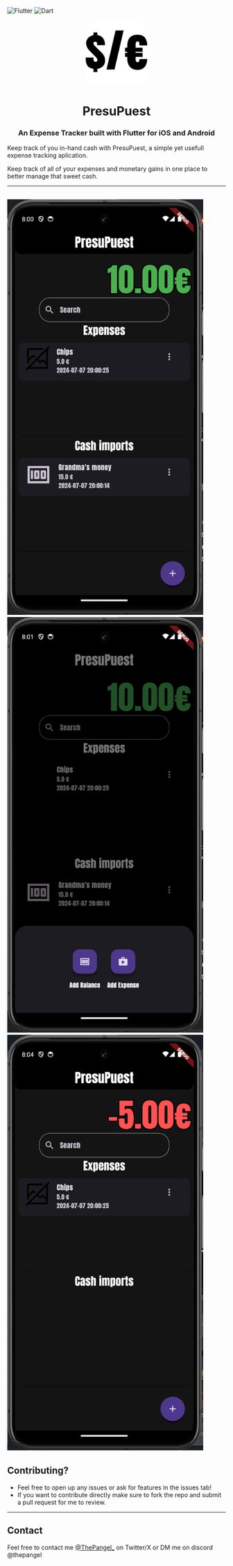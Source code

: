 ![Flutter](https://img.shields.io/badge/Flutter-%2302569B.svg?style=for-the-badge&logo=Flutter&logoColor=white) ![Dart](https://img.shields.io/badge/dart-%230175C2.svg?style=for-the-badge&logo=dart&logoColor=white)

<p align="center">
  <img src="logo.png" alt="logo" width="150" height="150" style="border-radius: 25%"/>
</p>

<h1 align="center">PresuPuest</h1>

<h3 align="center">An Expense Tracker built with Flutter for iOS and Android</h3>


Keep track of you in-hand cash with PresuPuest, a simple yet usefull expense tracking aplication.

Keep track of all of your expenses and monetary gains in one place to better manage that sweet cash.

---

![MainScreen](mainScreen.png)
![addScreen](addScreen.png)
![negativeCash](negativeCash.png)
---
## Contributing?

- Feel free to open up any issues or ask for features in the issues tab!
- If you want to contribute directly make sure to fork the repo and submit a pull request for me to review.

---
## Contact

Feel free to contact me [@ThePangel_](https://twitter.com/thepangel_) on Twitter/X or DM me on discord @thepangel